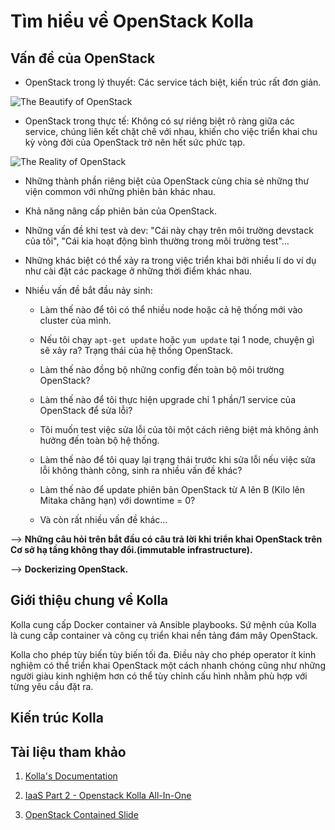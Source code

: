# Tìm hiểu về OpenStack Kolla

## Vấn đề của OpenStack

- OpenStack trong lý thuyết: Các service tách biệt, kiến trúc rất đơn giản.

![The Beautify of OpenStack](https://allthingsopendotcom.files.wordpress.com/2014/10/screen-shot-2014-10-22-at-8-39-48-am.png)

- OpenStack trong thực tế: Không có sự riêng biệt rõ ràng giữa các service, chúng liên kết chặt chẽ với nhau, khiến cho việc triển khai chu kỳ vòng đời của OpenStack trở nên hết sức phức tạp.

![The Reality of OpenStack](https://allthingsopendotcom.files.wordpress.com/2014/10/screen-shot-2014-10-22-at-8-42-30-am.png)

- Những thành phần riêng biệt của OpenStack cùng chia sẻ những thư viện common với những phiên bản khác nhau.

- Khả năng nâng cấp phiên bản của OpenStack.

- Những vấn đề khi test và dev: "Cái này chạy trên môi trường devstack của tôi", "Cái kia hoạt động bình thường trong môi trường test"...

- Những khác biệt có thể xảy ra trong việc triển khai bởi nhiều lí do ví dụ như cài đặt các package ở những thời điểm khác nhau.

- Nhiều vấn đề bắt đầu nảy sinh:

  - Làm thế nào để tôi có thể nhiều node hoặc cả hệ thống mới vào cluster của mình.

  - Nếu tôi chạy `apt-get update` hoặc `yum update` tại 1 node, chuyện gì sẽ xảy ra? Trạng thái của hệ thống OpenStack.

  - Làm thế nào đồng bộ những config đến toàn bộ môi trường OpenStack?

  - Làm thế nào để tôi thực hiện upgrade chỉ 1 phần/1 service của OpenStack để sửa lỗi?

  - Tôi muốn test việc sửa lỗi của tôi một cách riêng biệt mà không ảnh hưởng đến toàn bộ hệ thống.

  - Làm thế nào để tôi quay lại trạng thái trước khi sửa lỗi nếu việc sửa lỗi không thành công, sinh ra nhiều vấn đề khác?

  - Làm thế nào để update phiên bản OpenStack từ A lên B (Kilo lên Mitaka chăng hạn) với downtime = 0?

  - Và còn rất nhiều vấn đề khác...

--> **Những câu hỏi trên bắt đầu có câu trả lời khi triển khai OpenStack trên Cơ sở hạ tầng không thay đổi.(immutable infrastructure).**

--> **Dockerizing OpenStack.**

## Giới thiệu chung về Kolla

Kolla cung cấp Docker container và Ansible playbooks. Sứ mệnh của Kolla là cung cấp container và công cụ triển khai nền tảng đám mây OpenStack.

Kolla cho phép tùy biến tùy biến tối đa. Điều này cho phép operator ít kinh nghiệm có thể triển khai OpenStack một cách nhanh chóng cũng như những người giàu kinh nghiệm hơn có thể tùy chỉnh cấu hình nhằm phù hợp với từng yêu cầu đặt ra.

## Kiến trúc Kolla

## Tài liệu tham khảo

1. [Kolla's Documentation](http://docs.openstack.org/developer/kolla/)

2. [IaaS Part 2 - Openstack Kolla All-In-One](http://mntdevops.com/2016/08/08/iaas-2/)

3. [OpenStack Contained Slide](http://events.linuxfoundation.org/sites/events/files/slides/CloudOpen2015.pdf)
